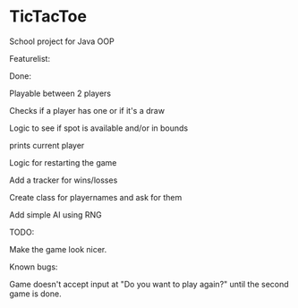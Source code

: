 # TicTacToe
School project for Java OOP

Featurelist:

Done:

Playable between 2 players

Checks if a player has one or if it's a draw

Logic to see if spot is available and/or in bounds

prints current player

Logic for restarting the game

Add a tracker for wins/losses

Create class for playernames and ask for them

Add simple AI using RNG

TODO:

Make the game look nicer.

Known bugs:

Game doesn't accept input at "Do you want to play again?" 
until the second game is done.
